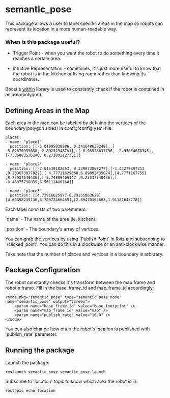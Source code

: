 # semantic_pose

This package allows a user to label specific areas in the map so robots can represent its location in a more human-readable way.

### When is this package useful?
- Trigger Point - when you want the robot to do something every time it reaches a certain area.

- Intuitive Representation - sometimes, it's just more useful to know that the robot is in the kitchen or living room rather than knowing its coordinates.

Boost's [within](https://www.boost.org/doc/libs/1_62_0/libs/geometry/doc/html/geometry/reference/algorithms/within/within_2.html) library is used to constantly check if the robot is contained in an area(polygon).

## Defining Areas in the Map

Each area in the map can be labeled by defining the vertices of the boundary(polygon sides) in config/config.yaml file.


    places:
    - name: "place1"
      position: [[-5.01995038986, 0.341648638248], [ -5.02670955658,-2.89252948761], [-6.98518037796, -2.95654678345], [-7.06083536148, 0.271802127361]]

    - name: "place2"
      position: [[-7.01539182663, 0.339973062277],[-1.44279897213 ,0.283673077822],[ 4.77711629868,6.89892435074],[4.77711677551 ,9.23537540436],[-5.74889469147 ,9.23537540436],[ -8.45075798035,6.56112480164]]

    - name: "place3"
      position: [[4.73916625977,6.79155063629],[4.66398239136,3.70972466469],[2.89470362663,1.91181647778]]



Each label consists of two paremeters:

'name' - The name of the area (ie. kitchen).

'position' - The boundary's array of vertices.

You can grab the vertices by using 'Publish Point' in Rviz and subscribing to '/clicked_point'. You can do this in a clockwise or an anti-clockwise manner.

Take note that the number of places and vertices in a boundary is arbitrary.

## Package Configuration

The robot constantly checks it's transform between the map frame and robot's frame. Fill in the base_frame_id and map_frame_id accordingly:

    <node pkg="semantic_pose" type="semantic_pose_node" name="semantic_pose" output="screen">
        <param name="base_frame_id" value="base_footprint" />
        <param name="map_frame_id" value="map" />
        <param name="publish_rate" value="10.0" />
    </node>

You can also change how often the robot's location is published with 'publish_rate' parameter.

## Running the package

Launch the package:

    roslaunch semantic_pose semantic_pose.launch

Subscribe to 'location' topic to know which area the robot is in:

    rostopic echo location













